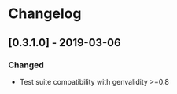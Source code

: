 # Changelog

## [0.3.1.0] - 2019-03-06

### Changed

* Test suite compatibility with genvalidity >=0.8
